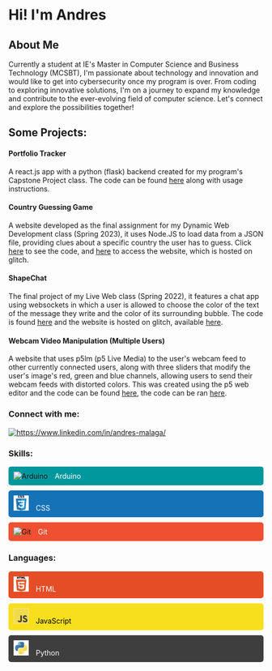 # Hi! I'm Andres

## About Me

Currently a student at IE's Master in Computer Science and Business Technology (MCSBT), I'm passionate about technology and innovation and would like to get into cybersecurity once my program is over. From coding to exploring innovative solutions, I'm on a journey to expand my knowledge and contribute to the ever-evolving field of computer science. Let's connect and explore the possibilities together!

## Some Projects:

#### Portfolio Tracker
  A react.js app with a python (flask) backend created for my program's Capstone Project class. The code can be found [here](https://github.com/Amalaga19/MCSBT-Capstone) along with usage instructions.
#### Country Guessing Game
  A website developed as the final assignment for my Dynamic Web Development class (Spring 2023), it uses Node.JS to load data from a JSON file, providing clues about a specific country the user has to guess. Click [here](https://github.com/Amalaga19/Web-Dev-Final) to see the code, and [here](https://efficacious-pricey-kite.glitch.me/) to access the website, which is hosted on glitch.
#### ShapeChat
  The final project of my Live Web class (Spring 2022), it features a chat app using websockets in which a user is allowed to choose the color of the text of the message they write and the color of its surrounding bubble. The code is found [here](https://github.com/Amalaga19/ShapeChat/tree/main) and the website is hosted on glitch, available [here](https://liveweb-final-andres.glitch.me/).
#### Webcam Video Manipulation (Multiple Users)
  A website that uses p5lm (p5 Live Media) to the user's webcam feed to other currently connected users, along with three sliders that modify the user's image's red, green and blue channels, allowing users to send their webcam feeds with distorted colors. This was created using the p5 web editor and the code can be found [here](https://editor.p5js.org/amalaga19/sketches/oSIv0SJ12), the code can be ran [here](https://editor.p5js.org/amalaga19/full/oSIv0SJ12).

<h3 align="left">Connect with me:</h3>
<p align="left">
  <a href="https://linkedin.com/in/https://www.linkedin.com/in/andres-malaga/" target="blank">
    <img align="center" src="https://raw.githubusercontent.com/rahuldkjain/github-profile-readme-generator/master/src/images/icons/Social/linked-in-alt.svg" alt="https://www.linkedin.com/in/andres-malaga/" height="30" width="40" />
  </a>
</p>

<h3 align="left">Skills:</h3>
<div style="background-color: #00979D; padding: 10px; margin-bottom: 10px; border-radius: 5px;">
  <img src="https://cdn.worldvectorlogo.com/logos/arduino-1.svg" alt="Arduino" width="30" height="30"/>
  <span style="color: white; margin-left: 10px;">Arduino</span>
</div>

<div style="background-color: #1572B6; padding: 10px; margin-bottom: 10px; border-radius: 5px;">
  <img src="https://raw.githubusercontent.com/devicons/devicon/master/icons/css3/css3-original-wordmark.svg" alt="CSS" width="30" height="30"/>
  <span style="color: white; margin-left: 10px;">CSS</span>
</div>

<div style="background-color: #F05032; padding: 10px; margin-bottom: 10px; border-radius: 5px;">
  <img src="https://www.vectorlogo.zone/logos/git-scm/git-scm-icon.svg" alt="Git" width="30" height="30"/>
  <span style="color: white; margin-left: 10px;">Git</span>
</div>

<!-- Add more skills as needed -->

<h3 align="left">Languages:</h3>
<div style="background-color: #E44D26; padding: 10px; margin-bottom: 10px; border-radius: 5px;">
  <img src="https://raw.githubusercontent.com/devicons/devicon/master/icons/html5/html5-original-wordmark.svg" alt="HTML" width="30" height="30"/>
  <span style="color: white; margin-left: 10px;">HTML</span>
</div>

<div style="background-color: #F7DF1E; padding: 10px; margin-bottom: 10px; border-radius: 5px;">
  <img src="https://raw.githubusercontent.com/devicons/devicon/master/icons/javascript/javascript-original.svg" alt="JavaScript" width="30" height="30"/>
  <span style="color: black; margin-left: 10px;">JavaScript</span>
</div>

<div style="background-color: #3E3E3E; padding: 10px; margin-bottom: 10px; border-radius: 5px;">
  <img src="https://raw.githubusercontent.com/devicons/devicon/master/icons/python/python-original.svg" alt="Python" width="30" height="30"/>
  <span style="color: white; margin-left: 10px;">Python</span>
</div>

<!-- Add more languages as needed -->


<!--
**Amalaga19/Amalaga19** is a ✨ _special_ ✨ repository because its `README.md` (this file) appears on your GitHub profile.

Here are some ideas to get you started:

- 🔭 I’m currently working on ...
- 🌱 I’m currently learning ...
- 👯 I’m looking to collaborate on ...
- 🤔 I’m looking for help with ...
- 💬 Ask me about ...
- 📫 How to reach me: ...
- 😄 Pronouns: ...
- ⚡ Fun fact: ...
-->
